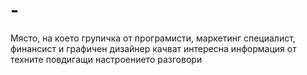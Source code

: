# -
Място, на което групичка от програмисти, маркетинг специалист, финансист и графичен дизайнер качват интересна информация от техните повдигащи настроението разговори
